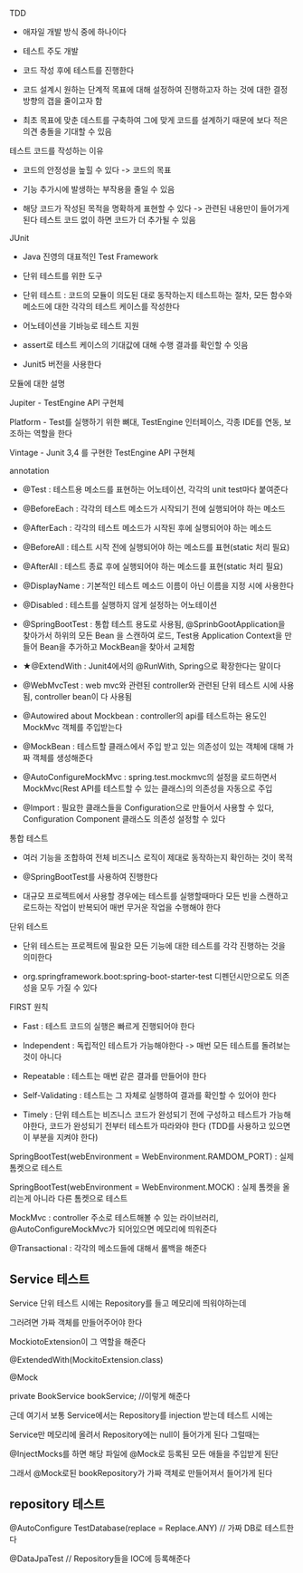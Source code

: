TDD

- 애자일 개발 방식 중에 하나이다

- 테스트 주도 개발

- 코드 작성 후에 테스트를 진행한다

- 코드 설계시 원하는 단계적 목표에 대해 설정하여 진행하고자 하는 것에 대한 결정방향의 갭을 줄이고자 함

- 최초 목표에 맞춘 데스트를 구축하여 그에 맞게 코드를 설계하기 때문에 보다 적은 의견 충돌을 기대할 수 있음

  

테스트 코드를 작성하는 이유

- 코드의 안정성을 높힐 수 있다 -> 코드의 목표

- 기능 추가시에 발생하는 부작용을 줄일 수 있음

- 해당 코드가 작성된 목적을 명확하게 표현할 수 있다 -> 관련된 내용만이 들어가게 된다 테스트 코드 없이 하면 코드가 더 추가될 수 있음

  

JUnit

- Java 진영의 대표적인 Test Framework

- 단위 테스트를 위한 도구

- 단위 테스트 : 코드의 모듈이 의도된 대로 동작하는지 테스트하는 절차, 모든 함수와 메소드에 대한 각각의 테스트 케이스를 작성한다

- 어노테이션을 기바능로 테스트 지원

- assert로 테스트 케이스의 기대값에 대해 수행 결과를 확인할 수 잇음

- Junit5 버전을 사용한다

  

모듈에 대한 설명

Jupiter - TestEngine API 구현체

Platform - Test를 실행하기 위한 뼈대, TestEngine 인터페이스, 각종 IDE를 연동, 보조하는 역할을 한다

Vintage - Junit 3,4 를 구현한 TestEngine API 구현체

  

annotation

- @Test : 테스트용 메소드를 표현하는 어노테이션, 각각의 unit test마다 붙여준다

- @BeforeEach : 각각의 테스트 메소드가 시작되기 전에 실행되어야 하는 메소드

- @AfterEach : 각각의 테스트 메소드가 시작된 후에 실행되어야 하는 메소드

- @BeforeAll : 테스트 시작 전에 실행되어야 하는 메소드를 표현(static 처리 필요)

- @AfterAll : 테스트 종료 후에 실행되어야 하는 메소드를 표현(static 처리 필요)

- @DisplayName : 기본적인 테스트 메소드 이름이 아닌 이름을 지정 시에 사용한다

- @Disabled : 테스트를 실행하지 않게 설정하는 어노테이션

- @SpringBootTest : 통합 테스트 용도로 사용됨, @SprinbGootApplication을 찾아가서 하위의 모든 Bean 을 스캔하여 로드, Test용 Application Context을 만들어 Bean을 추가하고 MockBean을 찾아서 교체함

- ★@ExtendWith : Junit4에서의 @RunWith, Spring으로 확장한다는 말이다

- @WebMvcTest : web mvc와 관련된 controller와 관련된 단위 테스트 시에 사용됨, controller bean이 다 사용됨

- @Autowired about Mockbean : controller의 api를 테스트하는 용도인 MockMvc 객체를 주입받는다

- @MockBean : 테스트할 클래스에서 주입 받고 있는 의존성이 있는 객체에 대해 가짜 객체를 생성해준다

- @AutoConfigureMockMvc : spring.test.mockmvc의 설정을 로드하면서 MockMvc(Rest API를 테스트할 수 있는 클래스)의 의존성을 자동으로 주입

- @Import : 필요한 클래스들을 Configuration으로 만들어서 사용할 수 있다, Configuration Component 클래스도 의존성 설정할 수 있다

  

통합 테스트

- 여러 기능을 조합하여 전체 비즈니스 로직이 제대로 동작하는지 확인하는 것이 목적

- @SpringBootTest를 사용하여 진행한다

- 대규모 프로젝트에서 사용할 경우에는 테스트를 실행할때마다 모든 빈을 스캔하고 로드하는 작업이 반복되어 매번 무거운 작업을 수행해야 한다

  

단위 테스트

- 단위 테스트는 프로젝트에 필요한 모든 기능에 대한 테스트를 각각 진행하는 것을 의미한다

- org.springframework.boot:spring-boot-starter-test 디펜던시만으로도 의존성을 모두 가질 수 있다

  

FIRST 원칙

- Fast : 테스트 코드의 실행은 빠르게 진행되어야 한다

- Independent : 독립적인 테스트가 가능해야한다 -> 매번 모든 테스트를 돌려보는 것이 아니다

- Repeatable : 테스트는 매번 같은 결과를 만들어야 한다

- Self-Validating : 테스트는 그 자체로 실행하여 결과를 확인할 수 있어야 한다

- Timely : 단위 테스트는 비즈니스 코드가 완성되기 전에 구성하고 테스트가 가능해야한다, 코드가 완성되기 전부터 테스트가 따라와야 한다 (TDD를 사용하고 있으면 이 부분을 지켜야 한다)

  

SpringBootTest(webEnvironment = WebEnvironment.RAMDOM_PORT) : 실제 톰켓으로 테스트

SpringBootTest(webEnvironment = WebEnvironment.MOCK) : 실제 톰켓을 올리는게 아니라 다른 톰켓으로 테스트

  

MockMvc : controller 주소로 테스트해볼 수 있는 라이브러리, @AutoConfigureMockMvc가 되어있으면 메모리에 띄워준다

@Transactional : 각각의 메소드들에 대해서 롤백을 해준다

  
  

## Service 테스트

Service 단위 테스트 시에는 Repository를 들고 메모리에 띄워야하는데

그러려면 가짜 객체를 만들어주어야 한다

MockiotoExtension이 그 역할을 해준다

@ExtendedWith(MockitoExtension.class)

  

@Mock

private BookService bookService; //이렇게 해준다

근데 여기서 보통 Service에서는 Repository를 injection 받는데 테스트 시에는

Service만 메모리에 올려서 Repository에는 null이 들어가게 된다 그럴때는

@InjectMocks를 하면 해당 파일에 @Mock로 등록된 모든 애들을 주입받게 된단

그래서 @Mock로된 bookRepository가 가짜 객체로 만들어져서 들어가게 된다

## repository 테스트

@AutoConfigure TestDatabase(replace = Replace.ANY) // 가짜 DB로 테스트한다

@DataJpaTest // Repository들을 IOC에 등록해준다